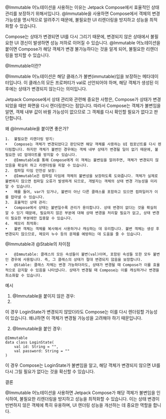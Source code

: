 @Immutable 어노테이션을 사용하는 이유는 Jetpack Compose에서 효율적인 상태 관리를 보장하기 위해서입니다. @Immutable을 사용하면 Compose에서 객체의 변경 가능성을 명시적으로 알려주기 때문에, 불필요한 UI 리렌더링을 방지하고 성능을 최적화할 수 있습니다.

Compose는 상태가 변경되면 UI를 다시 그리기 때문에, 변경되지 않은 상태에서 불필요한 UI 갱신이 발생하면 성능 저하로 이어질 수 있습니다. @Immutable 어노테이션을 붙이면 Compose가 해당 객체가 변경 불가능하다는 것을 알게 되어, 불필요한 리렌더링을 방지할 수 있습니다.

@Immutable이란?

@Immutable 어노테이션은 해당 클래스가 불변(immutable)임을 보장하는 메타데이터입니다. 이 클래스의 모든 프로퍼티가 val로 선언되어야 하며, 해당 객체가 생성된 이후에는 상태가 변경되지 않는다는 의미입니다.

Jetpack Compose에서 상태 관리와 관련해 중요한 사항은, Compose가 상태가 변경되었을 때만 화면을 다시 렌더링한다는 점입니다. 따라서 Compose는 객체가 불변임을 알면, 객체 내부 값이 바뀔 가능성이 없으므로 그 객체를 다시 확인할 필요가 없다고 판단합니다.

왜 @Immutable을 붙이면 좋은가?

	1.	불필요한 리렌더링 방지:
	•	Compose는 객체가 변경되었다고 판단되면 해당 객체를 사용하는 UI 컴포넌트를 다시 렌더링합니다. 하지만 객체가 불변인 경우에는 객체 내부 상태가 변경될 일이 없기 때문에, 불필요한 UI 업데이트를 방지할 수 있습니다.
	•	@Immutable을 통해 Compose에게 이 객체는 불변임을 알려주면, 객체가 변경되지 않았음을 확실히 하고 리렌더링을 피할 수 있습니다.
	2.	컴파일 타임 안전성 보장:
	•	@Immutable은 컴파일 타임에 객체의 불변성을 보장하도록 도와줍니다. 객체가 실제로 불변하지 않으면 컴파일 오류가 발생하게 되므로, 개발자는 객체의 상태 변경 가능성을 미리 알 수 있습니다.
	•	예를 들어, var가 있거나, 불변이 아닌 다른 클래스를 포함하고 있으면 컴파일러가 이를 잡아낼 수 있습니다.
	3.	효율적인 상태 관리:
	•	Compose에서 상태는 불변일수록 관리가 용이합니다. 상태 변경이 없다는 것을 확실히 알 수 있기 때문에, 필요하지 않은 부분에 대해 상태 변경을 처리할 필요가 없고, 상태 변경이 필요한 부분에만 집중할 수 있습니다.
	4.	메모리 최적화:
	•	불변 객체는 객체를 복사해서 사용하거나 캐싱하는 데 유리합니다. 불변 객체는 생성 후 변경되지 않으므로, 메모리 누수 등의 문제를 예방하는 데 도움을 줄 수 있습니다.

@Immutable과 @Stable의 차이점

	•	@Immutable: 클래스의 모든 속성들이 불변(val)이며, 포함된 속성들 또한 모두 불변인 경우에 사용됩니다. 즉, 그 클래스의 상태가 절대 변경되지 않음을 보장합니다.
	•	@Stable: 클래스 자체는 변경 가능하더라도, 상태가 변경될 때 Compose가 이를 효율적으로 감지할 수 있음을 나타냅니다. 상태가 변경될 때 Compose는 이를 캐싱하거나 변경을 최소화할 수 있습니다.

예시

1. @Immutable을 붙이지 않은 경우:
2. 
이 경우 LoginState가 변경되지 않았더라도 Compose는 이를 다시 렌더링할 가능성이 있습니다. 왜냐하면 이 객체가 변경될 가능성을 고려해야 하기 때문입니다.

2. @Immutable을 붙인 경우:

```
@Immutable
data class LoginState(
    val id: String = "",
    val password: String = ""
)
```

이 경우 Compose는 LoginState가 불변임을 알고, 해당 객체가 변경되지 않으면 UI를 다시 그릴 필요가 없다는 것을 확신할 수 있습니다.

결론

@Immutable 어노테이션을 사용하면 Jetpack Compose가 해당 객체가 불변임을 인식하여, 불필요한 리렌더링을 방지하고 성능을 최적화할 수 있습니다. 이는 상태 변경이 빈번하지 않은 객체에 특히 유용하며, UI 렌더링 성능을 개선하는 데 중요한 역할을 합니다.